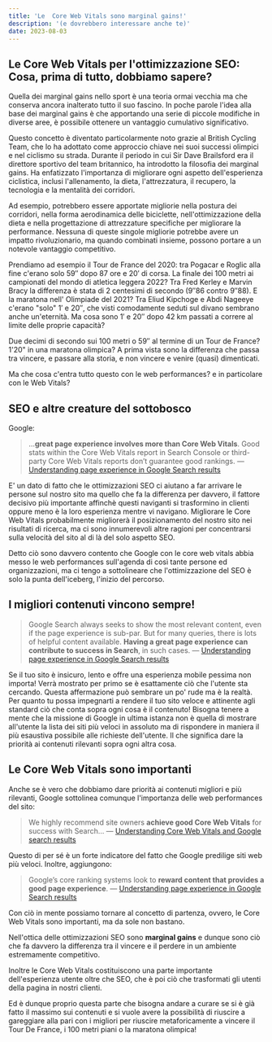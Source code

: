```yaml
---
title: 'Le  Core Web Vitals sono marginal gains!'
description: '(e dovrebbero interessare anche te)'
date: 2023-08-03
---
```

Le Core Web Vitals per l'ottimizzazione SEO: Cosa, prima di tutto, dobbiamo sapere?
---

Quella dei marginal gains nello sport è una teoria ormai vecchia ma che conserva ancora inalterato tutto il suo fascino. In poche parole l'idea alla base dei marginal gains è che apportando una serie di piccole modifiche in diverse aree, è possibile ottenere un vantaggio cumulativo significativo.

Questo concetto è diventato particolarmente noto grazie al British Cycling Team, che lo ha adottato come approccio chiave nei suoi successi olimpici e nel ciclismo su strada. Durante il periodo in cui Sir Dave Brailsford era il direttore sportivo del team britannico, ha introdotto la filosofia dei marginal gains. Ha enfatizzato l'importanza di migliorare ogni aspetto dell'esperienza ciclistica, inclusi l'allenamento, la dieta, l'attrezzatura, il recupero, la tecnologia e la mentalità dei corridori.

Ad esempio, potrebbero essere apportate migliorie nella postura dei corridori, nella forma aerodinamica delle biciclette, nell'ottimizzazione della dieta e nella progettazione di attrezzature specifiche per migliorare la performance. Nessuna di queste singole migliorie potrebbe avere un impatto rivoluzionario, ma quando combinati insieme, possono portare a un notevole vantaggio competitivo.

Prendiamo ad esempio il Tour de France del 2020: tra Pogacar e Roglic alla fine c'erano solo 59″ dopo 87 ore e 20′ di corsa. La finale dei 100 metri ai campionati del mondo di atletica leggera 2022? Tra Fred Kerley e Marvin Bracy la differenza è stata di 2 centesimi di secondo (9″86 contro 9″88). 
E la maratona nell' Olimpiade del 2021? Tra Eliud Kipchoge e Abdi Nageeye c'erano "solo" 1′ e 20″, che visti comodamente seduti sul divano sembrano anche un'eternità. Ma cosa sono 1′ e 20″ dopo 42 km passati a correre al limite delle proprie capacità?

Due decimi di secondo sui 100 metri o 59″ al termine di un Tour de France?  1'20" in una maratona olimpica? A prima vista sono la differenza che passa tra vincere, e passare alla storia, e non vincere e venire (quasi) dimenticati.

Ma che cosa c'entra tutto questo con le web performances? e in particolare con le Web Vitals?

## SEO e altre creature del sottobosco

Google:

> …**great page experience involves more than Core Web Vitals**. Good stats within the Core Web Vitals report in Search Console or third-party Core Web Vitals reports don’t guarantee good rankings.   —  [Understanding page experience in Google Search results](https://developers.google.com/search/docs/appearance/page-experience)
 
E' un dato di fatto che le ottimizzazioni SEO ci aiutano a far arrivare le persone sul nostro sito ma quello che fa la differenza per davvero, il fattore decisivo più importante affinchè questi naviganti si trasformino in clienti oppure meno è la loro esperienza mentre vi navigano.
Migliorare le Core Web Vitals probabilmente migliorerà il posizionamento del nostro sito nei risultati di ricerca, ma ci sono innumerevoli altre ragioni per concentrarsi sulla velocità del sito al di là del solo aspetto SEO.

Detto ciò sono davvero contento che Google con le core web vitals abbia messo le  web performances sull'agenda di così tante persone ed organizzazioni, ma ci tengo a sottolineare che l'ottimizzazione del SEO è solo la punta dell'iceberg, l'inizio del percorso.

## I migliori contenuti vincono sempre!

> Google Search always seeks to show the most relevant content, even if the page experience is sub-par. But for many queries, there is lots of helpful content available. **Having a great page experience can contribute to success in Search**, in such cases.   — [Understanding page experience in Google Search results](https://developers.google.com/search/docs/appearance/page-experience)

Se il tuo sito è insicuro, lento e offre una esperienza mobile pessima non importa! Verrà mostrato per primo se è esattamente ciò che l'utente sta cercando.  Questa affermazione può sembrare un po' rude ma è la realtà. Per quanto tu possa impegnarti a rendere il tuo sito veloce e attinente agli standard ciò che conta sopra ogni cosa è il contenuto!
Bisogna tenere a mente che la missione di Google in ultima istanza non è quella di mostrare all'utente la lista dei siti più veloci in assoluto ma di rispondere in maniera il più esaustiva possibile alle richieste dell'utente.
Il che significa dare la priorità ai contenuti rilevanti sopra ogni altra cosa. 


## Le Core Web Vitals sono importanti

  
Anche se è vero che dobbiamo dare priorità ai contenuti migliori e più rilevanti, Google sottolinea comunque l'importanza delle web performances del sito:

> We highly recommend site owners **achieve good Core Web Vitals** for success with Search…   — [Understanding Core Web Vitals and Google search  results](https://developers.google.com/search/docs/appearance/core-web-vitals)


Questo di per sé è un forte indicatore del fatto che Google predilige siti web più veloci. Inoltre, aggiungono:

> Google’s core ranking systems look to **reward content that provides a good page experience**.   — [Understanding page experience in Google Search results](https://developers.google.com/search/docs/appearance/page-experience)

Con ciò in mente possiamo tornare al concetto di partenza, ovvero, le Core Web Vitals sono importanti, ma da sole non bastano. 

Nell'ottica delle ottimizzazioni SEO sono **marginal gains** e dunque sono ciò che fa davvero la differenza tra il vincere e il perdere in un ambiente estremamente competitivo. 

Inoltre le Core Web Vitals costituiscono una parte importante dell'esperienza utente oltre che SEO, che è poi ciò che trasformati gli utenti della pagina in nostri clienti.

Ed è dunque proprio questa parte che bisogna andare a curare se si è già fatto il massimo sui contenuti e si vuole avere la possibilità di riuscire a gareggiare alla pari con i migliori per riuscire metaforicamente a vincere il Tour De France, i 100 metri piani o la maratona olimpica!



